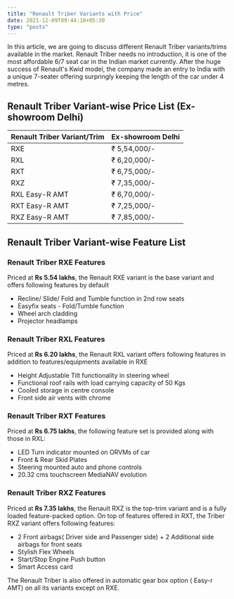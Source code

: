 ```yaml
---
title: "Renault Triber Variants with Price"
date: 2021-12-09T09:44:18+05:30
type: "posts"
---
```


In this article, we are going to discuss different Renault Triber variants/trims available in the market. Renault Triber needs no introduction, it is one of the most affordable 6/7 seat car in the Indian market currently. After the huge success of Renault's Kwid model, the company made an entry to India with a unique 7-seater offering surpringly keeping the length of the car under 4 metres. 

## Renault Triber Variant-wise Price List (Ex-showroom Delhi)

| Renault Triber Variant/Trim | Ex-showroom Delhi |
|-----------------------------|-------------------|
| RXE						  | ₹ 5,54,000/-	  |
| RXL						  | ₹ 6,20,000/-      |
| RXT                         | ₹ 6,75,000/-      |
| RXZ						  | ₹ 7,35,000/-      |
| RXL Easy-R AMT              | ₹ 6,70,000/-      |
| RXT Easy-R AMT              | ₹ 7,25,000/-      |
| RXZ Easy-R AMT              | ₹ 7,85,000/-      |

## Renault Triber Variant-wise Feature List

### Renault Triber RXE Features

Priced at **Rs 5.54 lakhs**, the Renault RXE variant is the base variant and offers following features by default
- Recline/ Slide/ Fold and Tumble function in 2nd row seats
- Easyfix seats - Fold/Tumble function
- Wheel arch cladding
- Projector headlamps

### Renault Triber RXL Features

Priced at **Rs 6.20 lakhs**, the Renault RXL variant offers following features in addition to features/equipments available in RXE
- Height Adjustable Tilt functionality in steering wheel
- Functional roof rails with load carrying capacity of 50 Kgs
- Cooled storage in centre console
- Front side air vents with chrome

### Renault Triber RXT Features

Priced at **Rs 6.75 lakhs**, the following feature set is provided along with those in RXL:
- LED Turn indicator mounted on ORVMs of car
- Front & Rear Skid Plates
- Steering mounted auto and phone controls
- 20.32 cms touchscreen MediaNAV evolution

### Renault Triber RXZ Features

Priced at **Rs 7.35 lakhs**, the Renault RXZ is the top-trim variant and is a fully loaded feature-packed option. On top of features offered in RXT, the Triber RXZ variant offers following features:
- 2 Front airbags( Driver side and Passenger side) + 2 Additional side airbags for front seats
- Stylish Flex Wheels
- Start/Stop Engine Push button 
- Smart Access card

The Renault Triber is also offered in automatic gear box option ( Easy-r AMT) on all its variants except on RXE.
